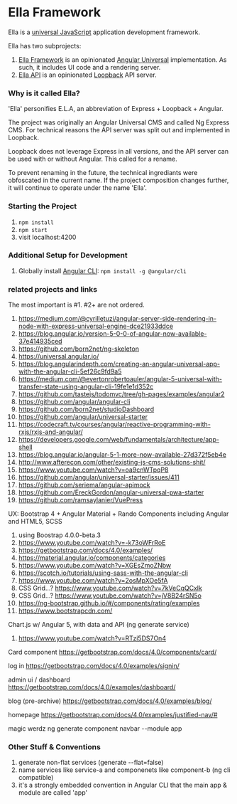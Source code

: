 # Ella Framework

Ella is a [universal JavaScript](https://medium.com/@mjackson/universal-javascript-4761051b7ae9) application development framework.

Ella has two subprojects:

1. [Ella Framework](https://github.com/Vandivier/ella-framework) is an opinionated [Angular Universal](https://universal.angular.io/) implementation. As such, it includes UI code and a rendering server.
2. [Ella API](https://github.com/Vandivier/ella-api) is an opinionated [Loopback](https://loopback.io/) API server.

### Why is it called Ella?
'Ella' personifies E.L.A, an abbreviation of Express + Loopback + Angular.

The project was originally an Angular Universal CMS and called Ng Express CMS. For technical reasons the API server was split out and implemented in Loopback.

Loopback does not leverage Express in all versions, and the API server can be used with or without Angular. This called for a rename.

To prevent renaming in the future, the technical ingrediants were obfoscated in the current name. If the project composition changes further, it will continue to operate under the name 'Ella'.

### Starting the Project
1. `npm install`
2. `npm start`
3. visit localhost:4200

### Additional Setup for Development
1. Globally install [Angular CLI](https://github.com/angular/angular-cli#installation): `npm install -g @angular/cli`

### related projects and links
The most important is #1. #2+ are not ordered.
1. https://medium.com/@cyrilletuzi/angular-server-side-rendering-in-node-with-express-universal-engine-dce21933ddce
1. https://blog.angular.io/version-5-0-0-of-angular-now-available-37e414935ced
1. https://github.com/born2net/ng-skeleton
1. https://universal.angular.io/
1. https://blog.angularindepth.com/creating-an-angular-universal-app-with-the-angular-cli-5ef26c9fd9a5
1. https://medium.com/@evertonrobertoauler/angular-5-universal-with-transfer-state-using-angular-cli-19fe1e1d352c
1. https://github.com/tastejs/todomvc/tree/gh-pages/examples/angular2
1. https://github.com/angular/angular-cli
1. https://github.com/born2net/studioDashboard
1. https://github.com/angular/universal-starter
1. https://codecraft.tv/courses/angular/reactive-programming-with-rxjs/rxjs-and-angular/
1. https://developers.google.com/web/fundamentals/architecture/app-shell
1. https://blog.angular.io/angular-5-1-more-now-available-27d372f5eb4e
1. http://www.afterecon.com/other/existing-js-cms-solutions-shit/
1. https://www.youtube.com/watch?v=oa9cnWTpqP8
1. https://github.com/angular/universal-starter/issues/411
1. https://github.com/seriema/angular-apimock
1. https://github.com/EreckGordon/angular-universal-pwa-starter
1. https://github.com/ramsaylanier/VuePress

UX: Bootstrap 4 + Angular Material + Rando Components including Angular and HTML5, SCSS
1. using Boostrap 4.0.0-beta.3
1. https://www.youtube.com/watch?v=-k73oWFrRoE
1. https://getbootstrap.com/docs/4.0/examples/
1. https://material.angular.io/components/categories
1. https://www.youtube.com/watch?v=XGEsZmoZNbw
1. https://scotch.io/tutorials/using-sass-with-the-angular-cli
1. https://www.youtube.com/watch?v=2osMpXOe5fA
1. CSS Grid...? https://www.youtube.com/watch?v=7kVeCqQCxlk
1. CSS Grid...? https://www.youtube.com/watch?v=jV8B24rSN5o
1. https://ng-bootstrap.github.io/#/components/rating/examples
1. https://www.bootstrapcdn.com/

Chart.js w/ Angular 5, with data and API (ng generate service)
1. https://www.youtube.com/watch?v=RTzi5DS7On4

Card component
https://getbootstrap.com/docs/4.0/components/card/

log in
https://getbootstrap.com/docs/4.0/examples/signin/

admin ui / dashboard
https://getbootstrap.com/docs/4.0/examples/dashboard/

blog (pre-archive)
https://getbootstrap.com/docs/4.0/examples/blog/

homepage
https://getbootstrap.com/docs/4.0/examples/justified-nav/#

magic werdz
ng generate component navbar --module app

### Other Stuff & Conventions

1. generate non-flat services (generate --flat=false)
1. name services like service-a and componenets like component-b (ng cli compatible)
1. it's a strongly embedded convention in Angular CLI that the main app & module are called 'app'

